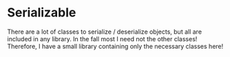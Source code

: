 # Serializable
There are a lot of classes to serialize / deserialize objects, but all are included in any library. In the fall most I need not the other classes! Therefore, I have a small library containing only the necessary classes here!
